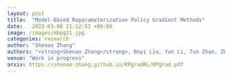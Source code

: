 ```yaml
---
layout: post
title:  "Model-Based Reparameterization Policy Gradient Methods"
date:   2022-03-08 21:12:53 +00:00
image: /images/mbpg21.jpg
categories: research
author: "Shenao Zhang"
authors: "<strong>Shenao Zhang</strong>, Boyi Liu, Yan Li, Tuo Zhao, Zhaoran Wang"
venue: "Work in progress"
arxiv: https://shenao-zhang.github.io/RPgradRL/RPgrad.pdf
---
```

